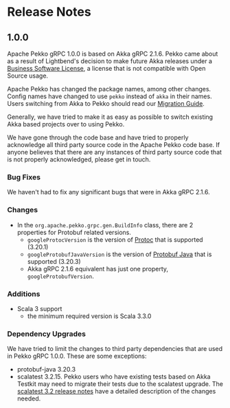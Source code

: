 # Release Notes

## 1.0.0
Apache Pekko gRPC 1.0.0 is based on Akka gRPC 2.1.6. Pekko came about as a result of Lightbend's decision to make future
Akka releases under a [Business Software License](https://www.lightbend.com/blog/why-we-are-changing-the-license-for-akka),
a license that is not compatible with Open Source usage.

Apache Pekko has changed the package names, among other changes. Config names have changed to use `pekko` instead
of `akka` in their names. Users switching from Akka to Pekko should read our [Migration Guide](https://pekko.apache.org/docs/pekko/current/project/migration-guides.html).

Generally, we have tried to make it as easy as possible to switch existing Akka based projects over to using Pekko.

We have gone through the code base and have tried to properly acknowledge all third party source code in the
Apache Pekko code base. If anyone believes that there are any instances of third party source code that is not
properly acknowledged, please get in touch.

### Bug Fixes

We haven't had to fix any significant bugs that were in Akka gRPC 2.1.6.

### Changes

* In the `org.apache.pekko.grpc.gen.BuildInfo` class, there are 2 properties for Protobuf related versions.
    * `googleProtocVersion` is the version of [Protoc](https://grpc.io/docs/protoc-installation/) that is supported (3.20.1)
    * `googleProtobufJavaVersion` is the version of [Protobuf Java](https://protobuf.dev/getting-started/javatutorial/) that is supported (3.20.3)
    * Akka gRPC 2.1.6 equivalent has just one property, `googleProtobufVersion`.

### Additions

* Scala 3 support
    * the minimum required version is Scala 3.3.0

### Dependency Upgrades
We have tried to limit the changes to third party dependencies that are used in Pekko gRPC 1.0.0. These are some exceptions:

* protobuf-java 3.20.3
* scalatest 3.2.15. Pekko users who have existing tests based on Akka Testkit may need to migrate their tests due to the scalatest upgrade. The [scalatest 3.2 release notes](https://www.scalatest.org/release_notes/3.2.0) have a detailed description of the changes needed.
